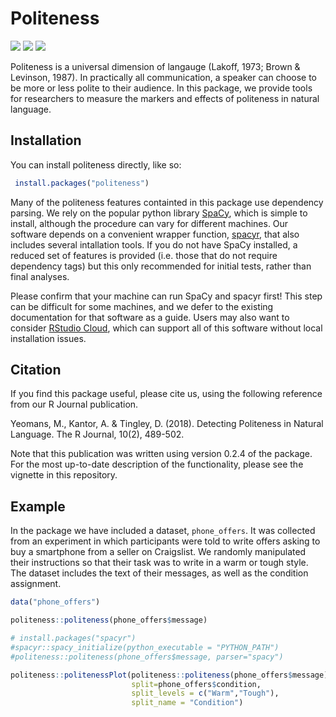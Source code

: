 
<!-- README.md is generated from README.Rmd. Please edit that file -->

# Politeness

[![](https://www.r-pkg.org/badges/version/politeness?color=blue)](https://cran.r-project.org/package=politeness)
[![](http://cranlogs.r-pkg.org/badges/grand-total/politeness?color=green)](https://cran.r-project.org/package=politeness)
[![](http://cranlogs.r-pkg.org/badges/last-month/politeness?color=green)](https://cran.r-project.org/package=politeness)

Politeness is a universal dimension of langauge (Lakoff, 1973; Brown &
Levinson, 1987). In practically all communication, a speaker can choose
to be more or less polite to their audience. In this package, we provide
tools for researchers to measure the markers and effects of politeness
in natural language.

## Installation

You can install politeness directly, like so:

``` r
 install.packages("politeness")
```

Many of the politeness features containted in this package use
dependency parsing. We rely on the popular python library
[SpaCy](https://spacy.io/), which is simple to install, although the
procedure can vary for different machines. Our software depends on a
convenient wrapper function, [spacyr](https://spacyr.quanteda.io/), that
also includes several intallation tools. If you do not have SpaCy
installed, a reduced set of features is provided (i.e. those that do not
require dependency tags) but this only recommended for initial tests,
rather than final analyses.

Please confirm that your machine can run SpaCy and spacyr first! This
step can be difficult for some machines, and we defer to the existing
documentation for that software as a guide. Users may also want to
consider [RStudio Cloud](https://rstudio.cloud/), which can support all
of this software without local installation issues.

## Citation

If you find this package useful, please cite us, using the following
reference from our R Journal publication.

Yeomans, M., Kantor, A. & Tingley, D. (2018). Detecting Politeness in
Natural Language. The R Journal, 10(2), 489-502.

Note that this publication was written using version 0.2.4 of the
package. For the most up-to-date description of the functionality,
please see the vignette in this repository.

## Example

In the package we have included a dataset, `phone_offers`. It was
collected from an experiment in which participants were told to write
offers asking to buy a smartphone from a seller on Craigslist. We
randomly manipulated their instructions so that their task was to write
in a warm or tough style. The dataset includes the text of their
messages, as well as the condition assignment.

``` r
data("phone_offers")

politeness::politeness(phone_offers$message)

# install.packages("spacyr")
#spacyr::spacy_initialize(python_executable = "PYTHON_PATH")
#politeness::politeness(phone_offers$message, parser="spacy")

politeness::politenessPlot(politeness::politeness(phone_offers$message),
                           split=phone_offers$condition,
                           split_levels = c("Warm","Tough"),
                           split_name = "Condition")
```
